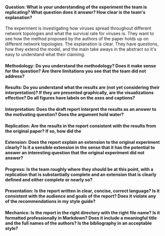 #### Question:  What is your understanding of the experiment the team is replicating?  What question does it answer?  How clear is the team's explanation?
The experiment is investigating how viruses spread throughout different network topologies and what the survival rate for viruses is. They want to see how the method proposed by the authors of the paper holds up on different network topologies. The explanation is clear. They have questions, how they extend the model, and the main take aways in the abstract so it's easy to understand what their claiming.

#### Methodology: Do you understand the methodology?  Does it make sense for the question?  Are there limitations you see that the team did not address?

#### Results: Do you understand what the results are (not yet considering their interpretation)?  If they are presented graphically, are the visualizations effective?  Do all figures have labels on the axes and captions?

#### Interpretation: Does the draft report interpret the results as an answer to the motivating question?  Does the argument hold water?

#### Replication: Are the results in the report consistent with the results from the original paper?  If so, how did the 

#### Extension: Does the report explain an extension to the original experiment clearly?  Is it a sensible extension in the sense that it has the potential to answer an interesting question that the original experiment did not answer?

#### Progress: Is the team roughly where they should be at this point, with a replication that is substantially complete and an extension that is clearly defined and either complete or nearly so?

#### Presentation: Is the report written in clear, concise, correct language?  Is it consistent with the audience and goals of the report?  Does it violate any of the recommendations in my style guide?

#### Mechanics: Is the report in the right directory with the right file name?  Is it formatted professionally in Markdown?  Does it include a meaningful title and the full names of the authors?  Is the bibliography in an acceptable style? 
